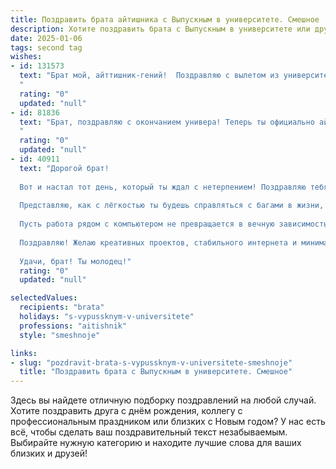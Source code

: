 ```yaml
---
title: Поздравить брата айтишника с Выпускным в университете. Смешное
description: Хотите поздравить брата с Выпускным в университете или другим праздником? Наш ИИ создаст незабываемое поздравление, а вы обязательно выделитесь среди других.  
date: 2025-01-06
tags: second tag
wishes:
- id: 131573
  text: "Брат мой, айттишник-гений!  Поздравляю с вылетом из университетской  клетки!  Надеюсь, теперь ты будешь  кодить не только баги, но и счастье в свою жизнь.  Пусть твой зарплата будет  больше, чем количество строк кода, которые ты написал за все годы учёбы (а это, я предполагаю,  много!).  С праздником, выпускник-программист!  Удачи тебе в покорении IT-вершин и не забывай иногда выходить из матрицы, чтобы поесть!
  "
  rating: "0"
  updated: "null"
- id: 81836
  text: "Брат, поздравляю с окончанием универа! Теперь ты официально айтишник — человек, который умеет разбираться в компьютерах больше, чем в своей собственной жизни!  😜  Шучу, конечно, но  с окончанием тебя! Давай, покоряй  цифровой мир,  а я,  как обычно,  буду  у тебя  помощь  просить,  когда  ноутбук  виснит 😉.
  "
  rating: "0"
  updated: "null"
- id: 40911
  text: "Дорогой брат!
  
  Вот и настал тот день, который ты ждал с нетерпением! Поздравляю тебя с выпускным из университета! Теперь ты официально - айтишник!
  
  Представляю, как с лёгкостью ты будешь справляться с багами в жизни, если что-то пойдёт не так. А если вдруг столкнёшься с «синим экраном» в реальности, просто перезагрузись! Впереди тебя ждёт мир, полный кода и виртуальных приключений.
  
  Пусть работа рядом с компьютером не превращается в вечную зависимость – помни, что иногда полезно сделать перерыв и выйти на улицу, чтобы обновить драйвера восприятия!
  
  Поздравляю! Желаю креативных проектов, стабильного интернета и минимального числа ошибок в коде! Пусть жизнь будет как хорошо написанный алгоритм: логичной, эффективной и с небольшим количеством «if», которые добавляют остроты!
  
  Удачи, брат! Ты молодец!"
  rating: "0"
  updated: "null"

selectedValues:
  recipients: "brata"
  holidays: "s-vypussknym-v-universitete"
  professions: "aitishnik"
  style: "smeshnoje"

links:
- slug: "pozdravit-brata-s-vypussknym-v-universitete-smeshnoje"
  title: "Поздравить брата с Выпускным в университете. Смешное"
---
```


Здесь вы найдете отличную подборку поздравлений на любой случай.
Хотите поздравить друга с днём рождения, коллегу с профессиональным праздником или близких с Новым годом? У нас есть всё, чтобы сделать ваш поздравительный текст незабываемым. Выбирайте нужную категорию и находите лучшие слова для ваших близких и друзей!
